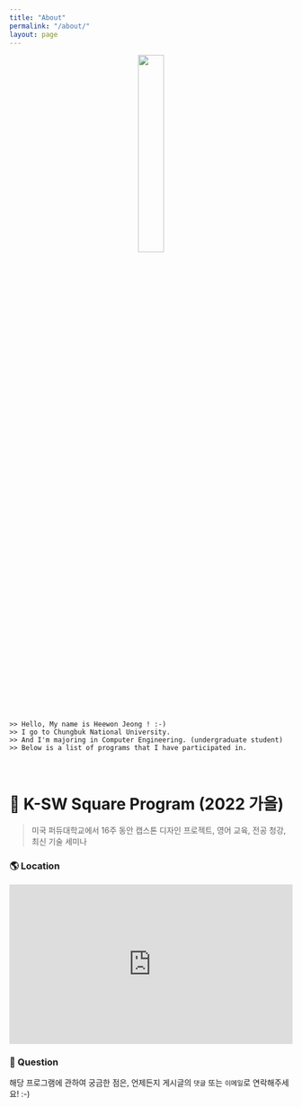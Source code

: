 ```yaml
---
title: "About"
permalink: "/about/"
layout: page
---
```


<center><img src="https://user-images.githubusercontent.com/74031620/185634073-e2b7d196-c39a-4b5a-bbdb-fafb7761c76b.jpg" width="30%" height="30%" style= "border-radius: 5px"></center>
    
    >> Hello, My name is Heewon Jeong ! :-)
    >> I go to Chungbuk National University.
    >> And I'm majoring in Computer Engineering. (undergraduate student)
    >> Below is a list of programs that I have participated in.

<br>

# 📝 K-SW Square Program (2022 가을)

> 미국 퍼듀대학교에서 16주 동안 캡스톤 디자인 프로젝트, 영어 교육, 전공 청강, 최신 기술 세미나


### 🌎 Location

<div class="gmap" height="0" style="
+overflow:hidden; padding-bottom: 56.25%; position: relative;">
<iframe src="https://www.google.com/maps/embed?pb=!1m18!1m12!1m3!1d4410.531348881961!2d-86.91478278877308!3d40.42709445671042!2m3!1f0!2f0!3f0!3m2!1i1024!2i768!4f13.1!3m3!1m2!1s0x8812e2ac2c7b9d9b%3A0xcd8b71d26d7bb67f!2sK-SW%20Square!5e0!3m2!1sko!2skr!4v1657419396612!5m2!1sko!2skr" width="100%" height="100%" style="border:0; position:absolute; left:0; top:0;" allowfullscreen="" loading="lazy" referrerpolicy="no-referrer-when-downgrade"></iframe>
</div>

### 💬 Question

해당 프로그램에 관하여 궁금한 점은, 언제든지 게시글의 `댓글` 또는 `이메일`로 연락해주세요! :-)